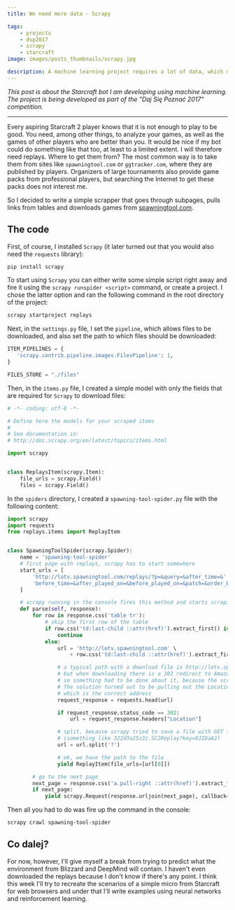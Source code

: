 ```yaml
---
title: We need more data - Scrapy

tags:
    - projects
    - dsp2017
    - scrapy
    - starcraft
image: images/posts_thumbnails/scrapy.jpg

description: A machine learning project requires a lot of data, which must be obtained somehow. Today I'm going to talk about using the Scrapy library for this purpose.
---
```

*This post is about the Starcraft bot I am developing using machine learning. The project is being developed as part of the "Daj Się Poznać 2017" competition.*

---

Every aspiring Starcraft 2 player knows that it is not enough to play to be good. You need, among other things, to analyze your games, as well as the games of other players who are better than you. It would be nice if my bot could do something like that too, at least to a limited extent. I will therefore need replays. Where to get them from? The most common way is to take them from sites like `spawningtool.com` or `ggtracker.com`, where they are published by players. Organizers of large tournaments also provide game packs from professional players, but searching the Internet to get these packs does not interest me.

<!-- truncate -->

So I decided to write a simple scrapper that goes through subpages, pulls links from tables and downloads games from [spawningtool.com](http://lotv.spawningtool.com/replays/).

## The code

First, of course, I installed `Scrapy` (it later turned out that you would also need the `requests` library):

```sh
pip install scrapy
```

To start using `Scrapy` you can either write some simple script right away and fire it using the `scrapy runspider <script>` command, or create a project. I chose the latter option and ran the following command in the root directory of the project:

```sh
scrapy startproject replays
```

Next, in the `settings.py` file, I set the `pipeline`, which allows files to be downloaded, and also set the path to which files should be downloaded:

```python
ITEM_PIPELINES = {
   'scrapy.contrib.pipeline.images.FilesPipeline': 1,
}

FILES_STORE = "./files"
```

Then, in the `items.py` file, I created a simple model with only the fields that are required for `Scrapy` to download files:

```python
# -*- coding: utf-8 -*-

# Define here the models for your scraped items
#
# See documentation in:
# http://doc.scrapy.org/en/latest/topics/items.html

import scrapy


class ReplaysItem(scrapy.Item):
    file_urls = scrapy.Field()
	files = scrapy.Field()
```

In the `spiders` directory, I created a `spawning-tool-spider.py` file with the following content:

```python
import scrapy
import requests
from replays.items import ReplayItem


class SpawningToolSpider(scrapy.Spider):
    name = 'spawning-tool-spider'
    # first page with replays, scrapy has to start somewhere
    start_urls = [
        'http://lotv.spawningtool.com/replays/?p=&query=&after_time=&'
        'before_time=&after_played_on=&before_played_on=&patch=&order_by='
    ]

    # scrapy running in the console fires this method and starts scraping
    def parse(self, response):
        for row in response.css('table tr'):
            # skip the first row of the table
            if row.css('td:last-child ::attr(href)').extract_first() is None:
                continue
            else:
                url = 'http://lotv.spawningtool.com' \
                    + row.css('td:last-child ::attr(href)').extract_first()

                # a typical path with a download file is http://lotv.spawningtool.com/<number>/download/
                # but when downloading there is a 302 redirect to Amazon,
                # so something had to be done about it, because the scrapy refused to work
                # The solution turned out to be pulling out the Location field from the headers,
                # which is the correct address
                request_response = requests.head(url)

                if request_response.status_code == 302:
                    url = request_response.headers["Location"]

                # split, because scrapy tried to save a file with GET field values
                # (something like 322d3a25z2z.SC2Replay?key=0JIDaAJ)
                url = url.split('?')

                # ok, we have the path to the file
                yield ReplayItem(file_urls=[url[0]])

        # go to the next page
        next_page = response.css('a.pull-right ::attr(href)').extract_first()
        if next_page:
            yield scrapy.Request(response.urljoin(next_page), callback=self.parse)
```


Then all you had to do was fire up the command in the console:

```sh
scrapy crawl spawning-tool-spider
```

## Co dalej?

For now, however, I'll give myself a break from trying to predict what the environment from Blizzard and DeepMind will contain. I haven't even downloaded the replays because I don't know if there's any point. I think this week I'll try to recreate the scenarios of a simple micro from Starcraft for web browsers and under that I'll write examples using neural networks and reinforcement learning.
